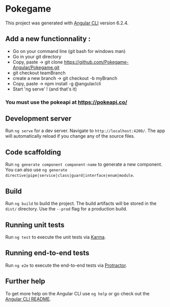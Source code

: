 # Pokegame

This project was generated with [Angular CLI](https://github.com/angular/angular-cli) version 6.2.4.

## Add a new functionnality :

- Go on your command line (git bash for windows man)
- Go in your git directory
- Copy, paste -> git clone https://github.com/Pokegame-Angular/Pokegame.git
- git checkout teamBranch
- create a new branch -> git checkout -b myBranch
- Copy, paste -> npm install -g @angular/cli
- Start 'ng serve' ! (and that's it)

### You must use the pokeapi at https://pokeapi.co/

## Development server

Run `ng serve` for a dev server. Navigate to `http://localhost:4200/`. The app will automatically reload if you change any of the source files.

## Code scaffolding

Run `ng generate component component-name` to generate a new component. You can also use `ng generate directive|pipe|service|class|guard|interface|enum|module`.

## Build

Run `ng build` to build the project. The build artifacts will be stored in the `dist/` directory. Use the `--prod` flag for a production build.

## Running unit tests

Run `ng test` to execute the unit tests via [Karma](https://karma-runner.github.io).

## Running end-to-end tests

Run `ng e2e` to execute the end-to-end tests via [Protractor](http://www.protractortest.org/).

## Further help

To get more help on the Angular CLI use `ng help` or go check out the [Angular CLI README](https://github.com/angular/angular-cli/blob/master/README.md).


